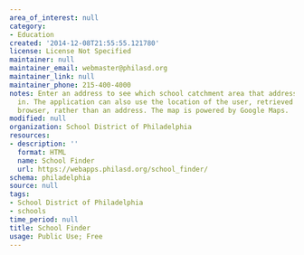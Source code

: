 ```yaml
---
area_of_interest: null
category:
- Education
created: '2014-12-08T21:55:55.121780'
license: License Not Specified
maintainer: null
maintainer_email: webmaster@philasd.org
maintainer_link: null
maintainer_phone: 215-400-4000
notes: Enter an address to see which school catchment area that address is located
  in. The application can also use the location of the user, retrieved from the user's
  browser, rather than an address. The map is powered by Google Maps.
modified: null
organization: School District of Philadelphia
resources:
- description: ''
  format: HTML
  name: School Finder
  url: https://webapps.philasd.org/school_finder/
schema: philadelphia
source: null
tags: 
- School District of Philadelphia
- schools
time_period: null
title: School Finder
usage: Public Use; Free
---
```

